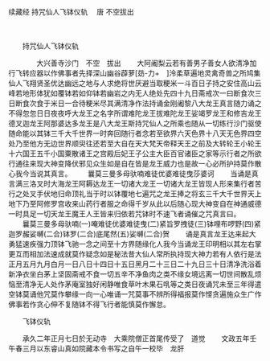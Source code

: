 续藏经   持咒仙人飞钵仪轨
　唐 不空拔出

　　 

　　持咒仙人飞钵仪轨

　　　　大兴善寺沙门　不空　拔出
　　大阿阇梨云若有善男子善女人欲清净加行飞转应器以作佛事者先择深山幽谷薜萝[苭-力+　]泠柔草遍地灵禽奇兽之所鸠集仙人飞翔贤圣优达幽远之地与人求绝将世厌避当取粳米一斗百日子持之安住高山云峰若地形体犹如覆钵若如仰钵若幽岩之内无人绝处先四十九日斋戒次一曰断食次三日断食次食于米日一合待粳米尽其满清净作法持诵金刚阇黎八大龙王真言随力诵之不得忽忽日日夜夜呼大龙王之名字所谓难陀龙王拔难陀龙王娑竭罗龙王和修吉龙王德叉迦龙王阿那婆达多龙王是八大龙王斯持咒仙人之所乘也随从一切练行沙门驱使随命能以其钵三千大千世界一时奔回随行者念若至欲界六天色界十八天无色界四空处乃至他方无边世界顺臾往还若至大自在天大梵天帝释天王之前及大转轮王小轮王十六国王五千小国粟散诸王之宫殿后妃王子公主大臣百官诸臣之家等示行者之所欲行通往来现大神变降伏邪见众生如是自在皆是龙王威力也是故一心必所护持莫作散心我今当说其真言。
　　曩莫三曼多母驮喃难徒优婆难徒曳莎婆诃
　　当诵是真言满三洛叉时大海龙王阿耨达龙王一切诸大龙王一切诸大龙王皆现人形来集行者苦行之处叉手伏地归命顶礼当于时以钵覆地七遍咒之龙王捧之将玄三千大千世界天上地下乃至阿修罗宫收来山药行者服之命得千岁从此以后随心现大神变自在神通威德一时具足一切天龙王魔王人王皆来归依若咒钵时不速飞者诵催之咒真言曰。
　　曩莫三曼多母驮喃(一)唵难徒优婆难徒曳(二)紧旨罗拽徒(三)钵哩布啰野(四)紧迦罗赧娑嚩(二合)钵罗(二合)底尾然(五)娑嚩(二合)贺
　　诵是真言龙王达来起大勇猛速疾强力顶钵飞驰一念之间至十方界随缘化人我今当诵龙王印明相以其左右掌更互而相加法速成就莫作疑念如是秘法昔大仙人常所执持现大神力若有人依行是法正月五月九月白月一日八日十四日十五日黑月二十三日二十九日三十日清净洗浴着新净衣坐白茅上坚固斋戒不食一切五辛不净鱼肉之类不缘女境远离一切世间散乱烦恼至清净无人处作茅庵室独好闲静唯食草叶木果石啂等之类日夜诵咒未至三年得遣空钵莫诵他咒莫作攀缘一向一心唯诵一咒莫事不辨所得福报莫作悭贪遍施众生广作佛事若作贪心伸不复随钵不得飞行者能慎莫作懈怠。

　　飞钵仪轨

　　承久二年正月七日於无动寺　大乘院僧正首尾传受了　道觉
　　文政五年壬午春三月以东睿山真如院藏本令书写之自午一校毕　龙肝
